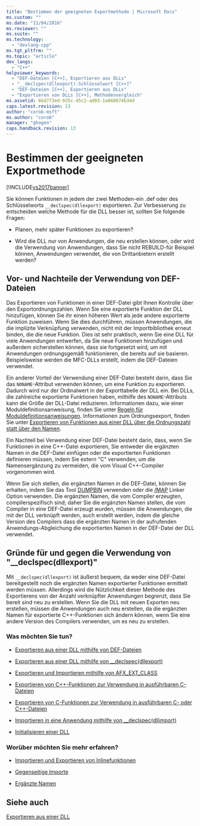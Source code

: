 ```yaml
---
title: "Bestimmen der geeigneten Exportmethode | Microsoft Docs"
ms.custom: ""
ms.date: "11/04/2016"
ms.reviewer: ""
ms.suite: ""
ms.technology: 
  - "devlang-cpp"
ms.tgt_pltfrm: ""
ms.topic: "article"
dev_langs: 
  - "C++"
helpviewer_keywords: 
  - "DEF-Dateien [C++], Exportieren aus DLLs"
  - "__declspec(dllexport)-Schlüsselwort [C++]"
  - "DEF-Dateien [C++], Exportieren aus DLLs"
  - "Exportieren von DLLs [C++], Methodenvergleich"
ms.assetid: 66d773ed-935c-45c2-ad03-1a060874b34d
caps.latest.revision: 13
author: "corob-msft"
ms.author: "corob"
manager: "ghogen"
caps.handback.revision: 13
---
```

# Bestimmen der geeigneten Exportmethode
[!INCLUDE[vs2017banner](../assembler/inline/includes/vs2017banner.md)]

Sie können Funktionen in jedem der zwei Methoden\-ein .def oder des Schlüsselworts `__declspec(dllexport)` exportieren.  Zur Verbesserung zu entscheiden welche Methode für die DLL besser ist, sollten Sie folgende Fragen:  
  
-   Planen, mehr später Funktionen zu exportieren?  
  
-   Wird die DLL nur von Anwendungen, die neu erstellen können, oder wird die Verwendung von Anwendungen, dass Sie nicht REBUILD\-für Beispiel können, Anwendungen verwendet, die von Drittanbietern erstellt werden?  
  
## Vor\- und Nachteile der Verwendung von DEF\-Dateien  
 Das Exportieren von Funktionen in einer DEF\-Datei gibt Ihnen Kontrolle über den Exportordnungszahlen.  Wenn Sie eine exportierte Funktion der DLL hinzufügen, können Sie ihr einen höheren Wert als jede andere exportierte Funktion zuweisen.  Wenn Sie dies durchführen, müssen Anwendungen, die die implizite Verknüpfung verwenden, nicht mit der Importbibliothek erneut binden, die die neue Funktion.  Dies ist sehr praktisch, wenn Sie eine DLL für viele Anwendungen entwerfen, da Sie neue Funktionen hinzufügen und außerdem sicherstellen können, dass sie fortgesetzt wird, um mit Anwendungen ordnungsgemäß funktionieren, die bereits auf sie basieren.  Beispielsweise werden die MFC\-DLLs erstellt, indem die DEF\-Dateien verwendet.  
  
 Ein anderer Vorteil der Verwendung einer DEF\-Datei besteht darin, dass Sie das `NONAME`\-Attribut verwenden können, um eine Funktion zu exportieren.  Dadurch wird nur der Ordinalwert in der Exporttabelle der DLL ein.  Bei DLLs, die zahlreiche exportierte Funktionen haben, mithilfe des `NONAME`\-Attributs kann die Größe der DLL\-Datei reduzieren.  Informationen dazu, wie einer Moduldefinitionsanweisung, finden Sie unter [Regeln für Moduldefinitionsanweisungen](../build/reference/rules-for-module-definition-statements.md).  Informationen zum Ordnungsexport, finden Sie unter [Exportieren von Funktionen aus einer DLL über die Ordnungszahl statt über den Namen](../build/exporting-functions-from-a-dll-by-ordinal-rather-than-by-name.md).  
  
 Ein Nachteil bei Verwendung einer DEF\-Datei besteht darin, dass, wenn Sie Funktionen in eine C\+\+\-Datei exportieren, Sie entweder die ergänzten Namen in die DEF\-Datei einfügen oder die exportierten Funktionen definieren müssen, indem Sie extern "C" verwenden, um die Namensergänzung zu vermeiden, die vom Visual C\+\+\-Compiler vorgenommen wird.  
  
 Wenn Sie sich stellen, die ergänzten Namen in die DEF\-Datei, können Sie erhalten, indem Sie das Tool [DUMPBIN](../build/reference/dumpbin-reference.md) verwenden oder die [\/MAP](../build/reference/map-generate-mapfile.md) Linker Option verwenden.  Die ergänzten Namen, die vom Compiler erzeugten, compilerspezifisch sind; daher Sie die ergänzten Namen stellen, die vom Compiler in eine DEF\-Datei erzeugt wurden, müssen die Anwendungen, die mit der DLL verknüpft werden, auch erstellt werden, indem die gleiche Version des Compilers dass die ergänzten Namen in der aufrufenden Anwendungs\-Abgleichung die exportierten Namen in der DEF\-Datei der DLL verwendet.  
  
## Gründe für und gegen die Verwendung von "\_\_declspec\(dllexport\)"  
 Mit `__declspec(dllexport)` ist äußerst bequem, da weder eine DEF\-Datei bereitgestellt noch die ergänzten Namen exportierter Funktionen ermittelt werden müssen.  Allerdings wird die Nützlichkeit dieser Methode des Exportierens von der Anzahl verknüpfter Anwendungen begrenzt, dass Sie bereit sind neu zu erstellen.  Wenn Sie die DLL mit neuen Exporten neu erstellen, müssen die Anwendungen auch neu erstellen, da die ergänzten Namen für exportierte C\+\+\-Funktionen sich ändern können, wenn Sie eine andere Version des Compilers verwenden, um es neu zu erstellen.  
  
### Was möchten Sie tun?  
  
-   [Exportieren aus einer DLL mithilfe von DEF\-Dateien](../build/exporting-from-a-dll-using-def-files.md)  
  
-   [Exportieren aus einer DLL mithilfe von \_\_declspec\(dllexport\)](../build/exporting-from-a-dll-using-declspec-dllexport.md)  
  
-   [Exportieren und Importieren mithilfe von AFX\_EXT\_CLASS](../build/exporting-and-importing-using-afx-ext-class.md)  
  
-   [Exportieren von C\+\+\-Funktionen zur Verwendung in ausführbaren C\-Dateien](../build/exporting-cpp-functions-for-use-in-c-language-executables.md)  
  
-   [Exportieren von C\-Funktionen zur Verwendung in ausführbaren C\- oder C\+\+\-Dateien](../build/exporting-c-functions-for-use-in-c-or-cpp-language-executables.md)  
  
-   [Importieren in eine Anwendung mithilfe von \_\_declspec\(dllimport\)](../build/importing-into-an-application-using-declspec-dllimport.md)  
  
-   [Initialisieren einer DLL](../build/initializing-a-dll.md)  
  
### Worüber möchten Sie mehr erfahren?  
  
-   [Importieren und Exportieren von Inlinefunktionen](../build/importing-and-exporting-inline-functions.md)  
  
-   [Gegenseitige Importe](../build/mutual-imports.md)  
  
-   [Ergänzte Namen](../build/reference/decorated-names.md)  
  
## Siehe auch  
 [Exportieren aus einer DLL](../build/exporting-from-a-dll.md)